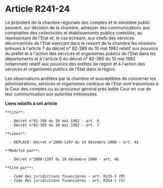 # Article R241-24

Le président de la chambre régionale des comptes et le ministère public peuvent, sur décision de la chambre, adresser des
communications aux comptables des collectivités et établissements publics contrôlés, au représentant de l'Etat et, le cas
échéant, aux chefs des services déconcentrés de l'Etat exerçant dans le ressort de la chambre les missions prévues à
l'article 7 du décret n° 82-389 du 10 mai 1982 relatif aux pouvoirs du préfet et à l'action des services et organismes
publics de l'Etat dans les départements et à l'article 6 du décret n° 82-390 du 10 mai 1982 notamment relatif aux pouvoirs
des préfets de région et à l'action des services et organismes publics de l'Etat dans la région.

Les observations arrêtées par la chambre et susceptibles de concerner les administrations, services et organismes centraux de
l'Etat sont transmises à la Cour des comptes ou au procureur général près ladite Cour en vue de leur communication aux
autorités intéressées.

**Liens relatifs à cet article**

	**Cite**:

	  - Décret n°82-390 du 10 mai 1982 - art. 6
	  - Décret n°82-389 du 10 mai 1982 - art. 7

	**Liens**:

	  - DEPLACE: Décret n°2008-1397 du 19 décembre 2008 - art. 43

	**Modifié par**:

	  - Décret n°2008-1397 du 19 décembre 2008 - art. 46

	**Cité par**:

	  - Code des juridictions financières - art. R135-1 (M)
	  - Code des juridictions financières - art. R254-1 (V)
